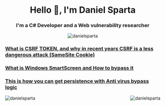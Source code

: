 <h1 align="center">Hello 👋, I'm Daniel Sparta</h1>
<h3 align="center">I'm a C# Developer and a Web vulnerability researcher</h3>
<p align="center"> <img src="https://komarev.com/ghpvc/?username=danielsparta&label=Profile%20views&color=0e75b6&style=flat" alt="danielsparta" /> </p>
<p align="center"><h3><a href="https://www.fxp.co.il/showthread.php?t=21316185">What is CSRF TOKEN, and why in recent years CSRF is a less dangerous attack (SameSite Cookie)</a></h3></p>
<p align="center"><h3><a href="https://www.fxp.co.il/showthread.php?t=21607417">What is Windows SmartScreen and How to bypass it</a></h3></p>
<p align="center"><h3><a href="https://www.fxp.co.il/showthread.php?t=21316185">This is how you can get persistence with Anti virus bypass logic</a></h3></p>


<p><img align="right" src="https://github-readme-stats.vercel.app/api/top-langs?username=danielsparta&show_icons=true&locale=en&layout=compact" alt="danielsparta" /></p>
<p>&nbsp;<img align="left" src="https://github-readme-stats.vercel.app/api?username=danielsparta&show_icons=true&locale=en" alt="danielsparta" /></p>
